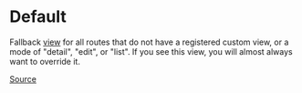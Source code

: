 # Default

Fallback [view] for all routes that do not have a registered custom view, or a mode of "detail", "edit", or "list".  If you see this view, you will almost always want to override it.

[Source]

[view]: ./index.md
[Source]: https://github.com/wq/wq.app/blob/main/packages/react/src/views/Default.js
